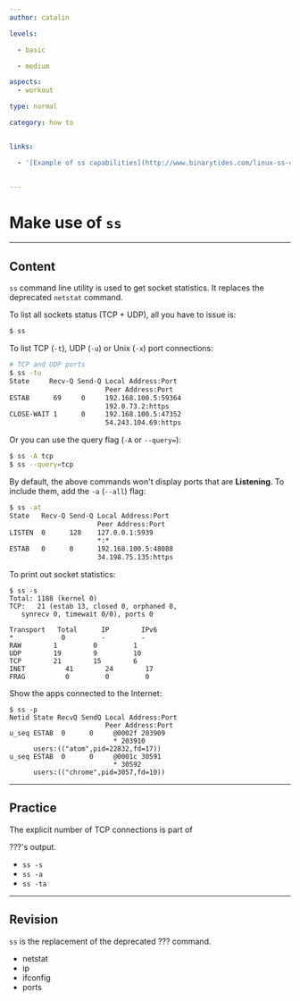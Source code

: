 ```yaml
---
author: catalin

levels:

  - basic

  - medium

aspects:
  - workout

type: normal

category: how to


links:

  - '[Example of ss capabilities](http://www.binarytides.com/linux-ss-command/){website}'


---
```


# Make use of `ss`

---
## Content

`ss` command line utility is used to get socket statistics. It replaces the deprecated `netstat` command.

To list all sockets status (TCP + UDP), all you have to issue is:
```bash
$ ss
```
To list TCP (`-t`), UDP (`-u`) or Unix (`-x`) port connections:
```bash
# TCP and UDP ports
$ ss -tu
State     Recv-Q Send-Q Local Address:Port
                        Peer Address:Port
ESTAB      69     0     192.168.100.5:59364
                        192.0.73.2:https
CLOSE-WAIT 1      0     192.168.100.5:47352
                        54.243.104.69:https
```
Or you can use the query flag (`-A` or `--query=`):
```bash
$ ss -A tcp
$ ss --query=tcp
```
By default, the above commands won't display ports that are **Listening**. To include them, add the `-a` (`--all`) flag:
```bash
$ ss -at
State   Recv-Q Send-Q Local Address:Port
                      Peer Address:Port
LISTEN  0      128    127.0.0.1:5939
                      *:*   
ESTAB   0      0      192.168.100.5:48088
                      34.198.75.135:https
```
To print out socket statistics:
```
$ ss -s
Total: 1188 (kernel 0)
TCP:   21 (estab 13, closed 0, orphaned 0,
   synrecv 0, timewait 0/0), ports 0

Transport   Total      IP        IPv6
*	         0         -         -        
RAW	       1         0         1        
UDP	       19        9         10       
TCP	       21        15        6        
INET	      41        24        17       
FRAG	      0         0         0    
```
Show the apps connected to the Internet:
```
$ ss -p
Netid State RecvQ SendQ Local Address:Port
                        Peer Address:Port
u_seq ESTAB  0      0     @0002f 203909
                          * 203910
      users:(("atom",pid=22832,fd=17))
u_seq ESTAB  0      0     @0001c 30591
                          * 30592
      users:(("chrome",pid=3057,fd=10))
```

---
## Practice

The explicit number of TCP connections is part of

???'s output.


* `ss -s`
* `ss -a`
* `ss -ta`

---
## Revision

`ss` is the replacement of the deprecated ??? command.


* netstat
* ip
* ifconfig
* ports

 
